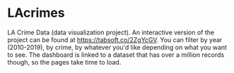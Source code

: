 # LAcrimes
LA Crime Data (data visualization project). An interactive version of the project can be found at https://tabsoft.co/2ZgYcGV. You can filter by year (2010-2019), by crime, by whatever you'd like depending on what you want to see. The dashboard is linked to a dataset that has over a million records though, so the pages take time to load.
